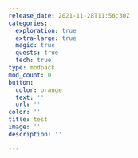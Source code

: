 ```yaml
---
release_date: 2021-11-28T11:56:30Z
categories:
  exploration: true
  extra-large: true
  magic: true
  quests: true
  tech: true
type: modpack
mod_count: 0
button:
  color: orange
  text: ''
  url: ''
color: ''
title: test
image: ''
description: ''

---
```

